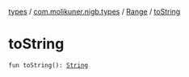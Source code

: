 [types](../../index.md) / [com.molikuner.nigb.types](../index.md) / [Range](index.md) / [toString](./to-string.md)

# toString

`fun toString(): `[`String`](https://kotlinlang.org/api/latest/jvm/stdlib/kotlin/-string/index.html)